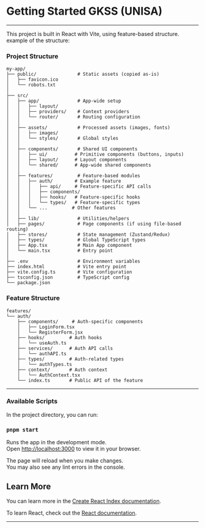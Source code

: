 # Getting Started GKSS (UNISA)

---

This project is built in React with Vite, using feature-based structure.
example of the structure:

### Project Structure

```
my-app/
├── public/               # Static assets (copied as-is)
│   ├── favicon.ico
│   └── robots.txt
│
├── src/
│   ├── app/              # App-wide setup
│   │   ├── layout/
│   │   ├── providers/    # Context providers
│   │   └── router/       # Routing configuration
│   │
│   ├── assets/           # Processed assets (images, fonts)
│   │   ├── images/
│   │   └── styles/       # Global styles
│   │
│   ├── components/       # Shared UI components
│   │   ├── ui/          # Primitive components (buttons, inputs)
│   │   ├── layout/      # Layout components
│   │   └── shared/      # App-wide shared components
│   │
│   ├── features/         # Feature-based modules
│   │   ├── auth/        # Example feature
│   │   │   ├── api/     # Feature-specific API calls
│   │   │   ├── components/
│   │   │   ├── hooks/   # Feature-specific hooks
│   │   │   └── types/   # Feature-specific types
│   │   └── ...         # Other features
│   │
│   ├── lib/              # Utilities/helpers
│   ├── pages/            # Page components (if using file-based routing)
│   ├── stores/           # State management (Zustand/Redux)
│   ├── types/            # Global TypeScript types
│   ├── App.tsx           # Main App component
│   └── main.tsx          # Entry point
│
├── .env                  # Environment variables
├── index.html            # Vite entry point
├── vite.config.ts        # Vite configuration
├── tsconfig.json         # TypeScript config
└── package.json
```

### Feature Structure

```
features/
└── auth/
    ├── components/     # Auth-specific components
    │   ├── LoginForm.tsx
    │   └── RegisterForm.jsx
    ├── hooks/         # Auth hooks
    │   └── useAuth.ts
    ├── services/      # Auth API calls
    │   └── authAPI.ts
    ├── types/         # Auth-related types
    │   └── authTypes.ts
    ├── context/       # Auth context
    │   └── AuthContext.tsx
    └── index.ts       # Public API of the feature
```

---

### Available Scripts

In the project directory, you can run:

### `pnpm start`

Runs the app in the development mode.\
Open [http://localhost:3000](http://localhost:3000) to view it in your browser.

The page will reload when you make changes.\
You may also see any lint errors in the console.

## Learn More

You can learn more in the [Create React Index documentation](https://facebook.github.io/create-react-app/docs/getting-started).

To learn React, check out the [React documentation](https://reactjs.org/).

---
